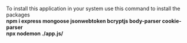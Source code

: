 To install this application in your system use this command to install the packages <br> **npm i express mongoose jsonwebtoken bcryptjs body-parser cookie-parser** <br> **npx nodemon ./app.js/**
